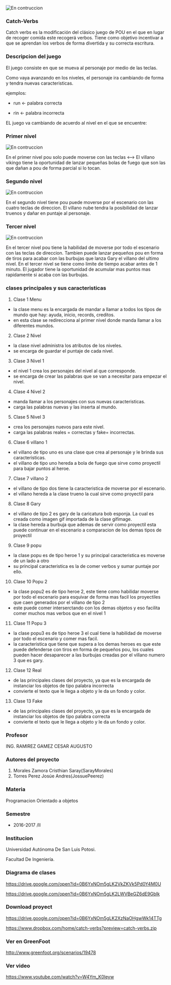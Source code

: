 ![En contruccion](https://lh3.googleusercontent.com/-uapAhPHZgSQ/WSx3LmFB_WI/AAAAAAAAAtE/Pvb0yz8N5OYsMW9xNHEzC0tKCBS96DWIgCL0B/w530-d-h334-p-rw/camiseta-pou-custom-logo-600x378.jpg)

### Catch-Verbs

Catch verbs es la modificación del clásico juego de POU en el que en lugar de recoger comida este recogerá verbos.
Tiene como objetivo incentivar a que se aprendan los verbos de forma divertida y su correcta escritura.

### Descripcion del juego

El juego consiste en que se mueva al personaje por medio de las teclas. 

Como vaya avanzando en los niveles, el personaje ira cambiando de forma y tendra nuevas caracteristicas.

ejemplos:

  * run <- palabra correcta
  
  * rin <- palabra incorrecta

EL juego va cambiando de acuerdo al nivel en el que se encuentre:

### Primer nivel 

![En contruccion](https://lh3.googleusercontent.com/-iPavFdeZQGU/WSyCyjYs7eI/AAAAAAAAAxE/EHUsU88UosMBQ2nPaR9vG2gU0K1T2rN1gCL0B/w250-d-h301-p-rw/Captura%2Bde%2Bpantalla%2B2017-05-29%2B14.51.54.png)

En el primer nivel pou solo puede moverse con las teclas <-->
El villano vikingo tiene la oportunidad de lanzar pequeñas bolas de fuego que son las que dañan a
pou de forma parcial si lo tocan.

### Segundo nivel

![En contruccion](https://lh3.googleusercontent.com/-TMRH_PgUSZk/WSyCwI1D_1I/AAAAAAAAAwo/s8ct-2tyPVgujGUBT01fTeat1KZQSN8AQCL0B/w250-d-h300-p-rw/Captura%2Bde%2Bpantalla%2B2017-05-29%2B14.53.47.png)

En el segundo nivel tiene pou puede moverse por el escenario con las cuatro teclas de direccion.
El villano nube tendra la posibilidad de lanzar truenos y dañar en puntaje al personaje.

### Tercer nivel

![En contruccion](https://lh3.googleusercontent.com/-GaP0RAlr8rA/WSyCsE68t7I/AAAAAAAAAwM/agKJ0Uzm6VcPLXLJ3oARNIz-pwMErV9nQCL0B/w250-d-h303-p-rw/Captura%2Bde%2Bpantalla%2B2017-05-29%2B14.55.12%25282%2529.png)

En el tercer nivel pou tiene la habilidad de moverse por todo el escenario con las teclas de direccion.
Tambien puede lanzar pequeños pou en forma de tiros para acabar con las burbujas que lanza Gary el villano del ultimo nivel.
En el tercer nivel se tiene como limite de tiempo acabar antes de 1 minuto. El jugador tiene la oportunidad 
de acumular mas puntos mas rapidamente si acaba con las burbujas.

### clases principales y sus caracteristicas

1. Clase 1 Menu
 * la clase menu es la encargada de mandar a llamar a todos los tipos de mundo que hay: ayuda, inicio, records, creditos.
 * en esta clase se redirecciona al primer nivel donde manda llamar a los diferentes mundos.
 
2. Clase 2 Nivel
 * la clase nivel administra los atributos de los niveles.
 * se encarga de guardar el puntaje de cada nivel.
 
3. Clase 3 Nivel 1
 * el nivel 1 crea los personajes del nivel al que corresponde.
 * se encarga de crear las palabras que se van a necesitar para empezar el nivel.
 
4. Clase 4 Nivel 2
 * manda llamar a los personajes con sus nuevas caracteristicas.
 * carga las palabras nuevas y las inserta al mundo.

5. Clase 5 Nivel 3
 * crea los personajes nuevos para este nivel.
 * carga las palabras reales = correctas y fake= incorrectas.

6. Clase 6 villano 1
 * el villano de tipo uno es una clase que crea al personaje y le brinda sus caracteristicas.
 * el villano de tipo uno hereda a bola de fuego que sirve como proyectil para bajar puntos al heroe.

7. Clase 7 villano 2
 * el villano de tipo dos tiene la caracteristica de moverse por el escenario.
 * el villano hereda a la clase trueno la cual sirve como proyectil para 

8. Clase 8 Gary
 * el villano de tipo 2 es gary de la caricatura bob esponja. La cual es creada como imagen gif importada de la clase gifimage.
 * la clase hereda a burbuja que ademas de servir como proyectil esta puede continuar en el escenario a comparacion de los demas tipos de proyectil

9. Clase 9 popu 
 * la clase popu es de tipo heroe 1 y su principal caracteristica es moverse de un lado a otro 
 * su principal caracteristica es la de comer verbos y sumar puntaje por ello.

10. Clase 10 Popu 2
 * la clase popu2 es de tipo heroe 2, este tiene como habilidar moverse por todo el escenario para esquivar de forma mas facil los proyectiles que caen generados por el villano de tipo 2
 * este puede comer interserctando con los demas objetos y eso facilita comer muchos mas verbos que en el nivel 1

11. Clase 11 Popu 3 
 * la clase popu3 es de tipo heroe 3 el cual tiene la habilidad de moverse por todo el escenario y comer mas facil.
 * la caracteristica que tiene que supera a los demas heroes es que este puede defenderse con tiros en forma de pequeños pou, los cuales pueden hacer desaparecer a las burbujas creadas por el villano numero 3 que es gary.

12. Clase 12 Real
 * de las principales clases del proyecto, ya que es la encargada de instanciar los objetos de tipo palabra incorrecta
 * convierte el texto que le llega a objeto y le da un fondo y color.
 
13. Clase 13 Fake
 * de las principales clases del proyecto, ya que es la encargada de instanciar los objetos de tipo palabra correcta
 * convierte el texto que le llega a objeto y le da un fondo y color.
 
### Profesor
 ING. RAMIREZ GAMEZ CESAR AUGUSTO
 
### Autores del proyecto
1. Morales Zamora Cristhian Saray(SarayMorales)
2. Torres Perez Josúe Andres(JossuePeerez)

### Materia

Programacion Orientado a objetos

### Semestre
- 2016-2017 /II

### Institucion
Universidad Autónoma De San Luis Potosi. 

Facultad De Ingeniería.

### Diagrama de clases 
https://drive.google.com/open?id=0B6YxNOm5gLK2VkZKVk5Pd0Y4M0U

https://drive.google.com/open?id=0B6YxNOm5gLK2LWVBeGZ6dE9Gblk

### Download proyect 
https://drive.google.com/open?id=0B6YxNOm5gLK2XzNaOHgwWk14TTg

https://www.dropbox.com/home/catch-verbs?preview=catch-verbs.zip

### Ver en GreenFoot
http://www.greenfoot.org/scenarios/19478

### Ver video
https://www.youtube.com/watch?v=W4Ym_K0leyw


 
